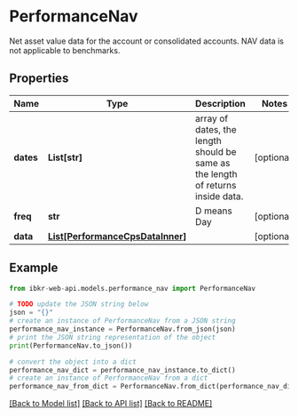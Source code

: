 # PerformanceNav

Net asset value data for the account or consolidated accounts. NAV data is not applicable to benchmarks.

## Properties

Name | Type | Description | Notes
------------ | ------------- | ------------- | -------------
**dates** | **List[str]** | array of dates, the length should be same as the length of returns inside data. | [optional] 
**freq** | **str** | D means Day | [optional] 
**data** | [**List[PerformanceCpsDataInner]**](PerformanceCpsDataInner.md) |  | [optional] 

## Example

```python
from ibkr-web-api.models.performance_nav import PerformanceNav

# TODO update the JSON string below
json = "{}"
# create an instance of PerformanceNav from a JSON string
performance_nav_instance = PerformanceNav.from_json(json)
# print the JSON string representation of the object
print(PerformanceNav.to_json())

# convert the object into a dict
performance_nav_dict = performance_nav_instance.to_dict()
# create an instance of PerformanceNav from a dict
performance_nav_from_dict = PerformanceNav.from_dict(performance_nav_dict)
```
[[Back to Model list]](../README.md#documentation-for-models) [[Back to API list]](../README.md#documentation-for-api-endpoints) [[Back to README]](../README.md)


